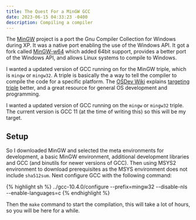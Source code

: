 ```yaml
---
title: The Quest For a MinGW GCC
date: 2023-06-15 04:33:23 -0400
description: Compiling a compiler
---
```


The [MinGW](https://osdn.net/projects/mingw/) project is a port the Gnu
Compiler Collection for Windows during XP. It was a native port enabling the
use of the Windows API. It got a fork called [MinGW-w64](https://mingw-w64.org)
which added 64bit support, provides a better port of the Windows API, and
allows Linux systems to compile to Windows.

I wanted a updated version of GCC running on for the MinGW triple, which is
`mingw` or `mingw32`. A triple is basically the a way to tell the
compiler to compile the code for a specific platform. The [OSDev Wiki][1]
explains [targeting triple][2] better, and a great resource for general OS
development and programming.

I wanted a updated version of GCC running on the `mingw` or `mingw32` triple.
The current version is GCC 11 (at the time of writing this) so this will be my
target.

## Setup

So I downloaded MinGW and selected the meta environments for development, a
basic MinGW environment, additional development libraries and GCC (and binutils
for newer versions of GCC). Then using MSYS2 environment to download
prerequisites as the MSYS environment does not include `sha512sum`. Next
configure GCC with the following command:

{% highlight sh %}
../gcc-10.4.0/configure --prefix=mingw32 --disable-nls --enable-languages=c
{% endhighlight %}

Then the `make` command to start the compilation, this will take a lot of hours,
so you will be here for a while.

[1]: https://wiki.osdev.org
[2]: https://wiki.osdev.org/Target_Triplet
